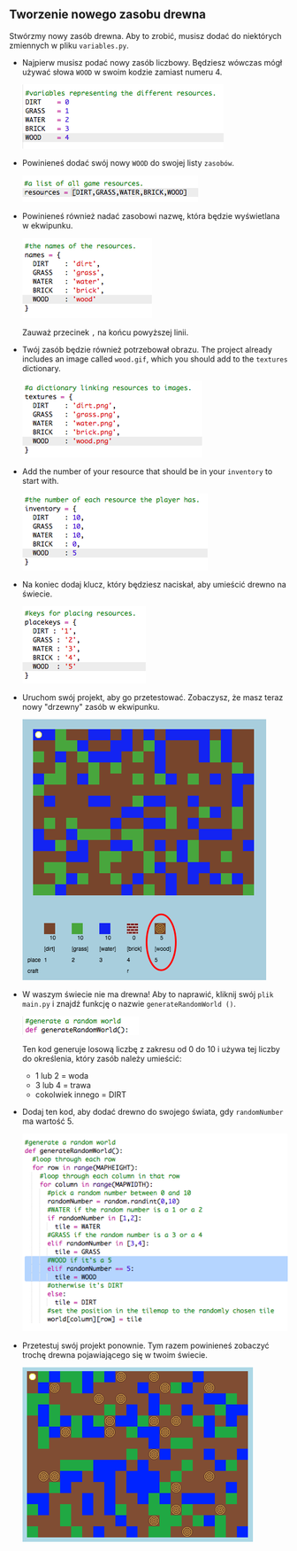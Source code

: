 ## Tworzenie nowego zasobu drewna

Stwórzmy nowy zasób drewna. Aby to zrobić, musisz dodać do niektórych zmiennych w pliku `variables.py`.

+ Najpierw musisz podać nowy zasób liczbowy. Będziesz wówczas mógł używać słowa `WOOD` w swoim kodzie zamiast numeru 4.
    
    ![zrzut ekranu](images/craft-wood-const.png)

+ Powinieneś dodać swój nowy `WOOD` do swojej listy `zasobów`.
    
    ![zrzut ekranu](images/craft-wood-resources.png)

+ Powinieneś również nadać zasobowi nazwę, która będzie wyświetlana w ekwipunku.
    
    ![zrzut ekranu](images/craft-wood-name.png)
    
    Zauważ przecinek `,` na końcu powyższej linii.

+ Twój zasób będzie również potrzebował obrazu. The project already includes an image called `wood.gif`, which you should add to the `textures` dictionary.
    
    ![zrzut ekranu](images/craft-wood-texture.png)

+ Add the number of your resource that should be in your `inventory` to start with.
    
    ![zrzut ekranu](images/craft-wood-inventory.png)

+ Na koniec dodaj klucz, który będziesz naciskał, aby umieścić drewno na świecie.
    
    ![zrzut ekranu](images/craft-wood-placekey.png)

+ Uruchom swój projekt, aby go przetestować. Zobaczysz, że masz teraz nowy "drzewny" zasób w ekwipunku.
    
    ![zrzut ekranu](images/craft-wood-test.png)

+ W waszym świecie nie ma drewna! Aby to naprawić, kliknij swój `plik main.py` i znajdź funkcję o nazwie `generateRandomWorld ()`.
    
    ![zrzut ekranu](images/craft-wood-random1.png)
    
    Ten kod generuje losową liczbę z zakresu od 0 do 10 i używa tej liczby do określenia, który zasób należy umieścić:
    
    + 1 lub 2 = woda
    + 3 lub 4 = trawa
    + cokolwiek innego = DIRT

+ Dodaj ten kod, aby dodać drewno do swojego świata, gdy `randomNumber` ma wartość 5.
    
    ![zrzut ekranu](images/craft-wood-random2.png)

+ Przetestuj swój projekt ponownie. Tym razem powinieneś zobaczyć trochę drewna pojawiającego się w twoim świecie.
    
    ![zrzut ekranu](images/craft-wood-test2.png)